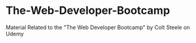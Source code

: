 # The-Web-Developer-Bootcamp
Material Related to the "The Web Developer Bootcamp" by Colt Steele on Udemy
